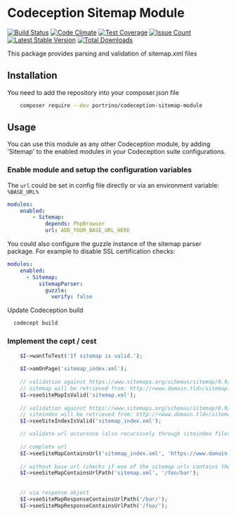 # Codeception Sitemap Module

[![Build Status](https://travis-ci.org/portrino/codeception-sitemap-module.svg?branch=master)](https://travis-ci.org/portrino/codeception-sitemap-module)
[![Code Climate](https://codeclimate.com/github/portrino/codeception-sitemap-module/badges/gpa.svg)](https://codeclimate.com/github/portrino/codeception-sitemap-module)
[![Test Coverage](https://codeclimate.com/github/portrino/codeception-sitemap-module/badges/coverage.svg)](https://codeclimate.com/github/portrino/codeception-sitemap-module/coverage)
[![Issue Count](https://codeclimate.com/github/portrino/codeception-sitemap-module/badges/issue_count.svg)](https://codeclimate.com/github/portrino/codeception-sitemap-module)
[![Latest Stable Version](https://poser.pugx.org/portrino/codeception-sitemap-module/v/stable)](https://packagist.org/packages/portrino/codeception-sitemap-module)
[![Total Downloads](https://poser.pugx.org/portrino/codeception-sitemap-module/downloads)](https://packagist.org/packages/portrino/codeception-sitemap-module)

This package provides parsing and validation of sitemap.xml files

## Installation

You need to add the repository into your composer.json file

```bash
    composer require --dev portrino/codeception-sitemap-module
```

## Usage

You can use this module as any other Codeception module, by adding 'Sitemap' to the enabled modules in your Codeception suite configurations.

### Enable module and setup the configuration variables

The `url` could be set in config file directly or via an environment variable: `%BASE_URL%`

```yml
modules:
    enabled:
        - Sitemap:
            depends: PhpBrowser
            url: ADD_YOUR_BASE_URL_HERE
 ```  

You could also configure the guzzle instance of the sitemap parser package. For example to disable SSL certification checks:  

```yml
modules:
    enabled:
      - Sitemap:
          sitemapParser:
            guzzle:
              verify: false
 ``` 

Update Codeception build
  
```bash
  codecept build
```

### Implement the cept / cest 

```php
    $I->wantToTest('If sitemap is valid.');
    
    $I->amOnPage('sitemap_index.xml');
    
    // validation against https://www.sitemaps.org/schemas/sitemap/0.9/sitemap.xsd
    // sitemap will be retrieved from: http://<www.domain.tld>/sitemap.xml, where http://<www.domain.tld>/ is configured in module config
    $I->seeSiteMapIsValid('sitemap.xml');
    
    // validation against https://www.sitemaps.org/schemas/sitemap/0.9/siteindex.xsd
    // siteindex will be retrieved from: http://<www.domain.tld>/sitemap_index.xml, where http://<www.domain.tld>/ is configured in module config
    $I->seeSiteIndexIsValid('sitemap_index.xml');

    // validate url occurence (also recursively through siteindex files!)
    
    // complete url
    $I->seeSiteMapContainsUrl('sitemap_index.xml', 'https://www.domain.tld/foo/bar/');
    
    // without base_url (checks if one of the sitemap urls contains the path) 
    $I->seeSiteMapContainsUrlPath('sitemap.xml', '/foo/bar');
    
    
    // via response object
    $I->seeSiteMapResponseContainsUrlPath('/bar/');
    $I->seeSiteMapResponseContainsUrlPath('/foo/');
  
```
